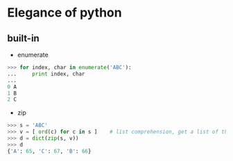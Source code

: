 # Elegance of python    

## built-in
+ enumerate
```Python
>>> for index, char in enumerate('ABC'):
...     print index, char
...
0 A
1 B
2 C
```
+ zip
```Python
>>> s = 'ABC'
>>> v = [ ord(c) for c in s ]    # list comprehension, get a list of the integer ordinals
>>> d = dict(zip(s, v))
>>> d
{'A': 65, 'C': 67, 'B': 66}
```
